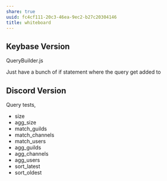 ```yaml
---
share: true
uuid: fc4cf111-20c3-46ea-9ec2-b27c20304146
title: whiteboard
---
```

## Keybase Version

QueryBuilder.js

Just have a bunch of if statement where the query get added to

## Discord Version

Query tests,

* size
* agg_size
* match_guilds
* match_channels
* match_users
* agg_guilds
* agg_channels
* agg_users
* sort_latest
* sort_oldest
